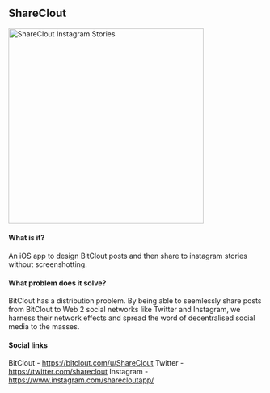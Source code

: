 ## ShareClout 

<img width="386" alt="ShareClout Instagram Stories" src="https://user-images.githubusercontent.com/83912435/130325297-f7bfb11d-2689-4d4e-8940-3100a487bb29.png">

#### What is it?
An iOS app to design BitClout posts and then share to instagram stories without screenshotting.

#### What problem does it solve?
BitClout has a distribution problem. 
By being able to seemlessly share posts from BitClout to Web 2 social networks like Twitter and Instagram, we harness their network effects and spread the word of decentralised social media to the masses. 

#### Social links
BitClout - https://bitclout.com/u/ShareClout
Twitter - https://twitter.com/shareclout
Instagram - https://www.instagram.com/sharecloutapp/

